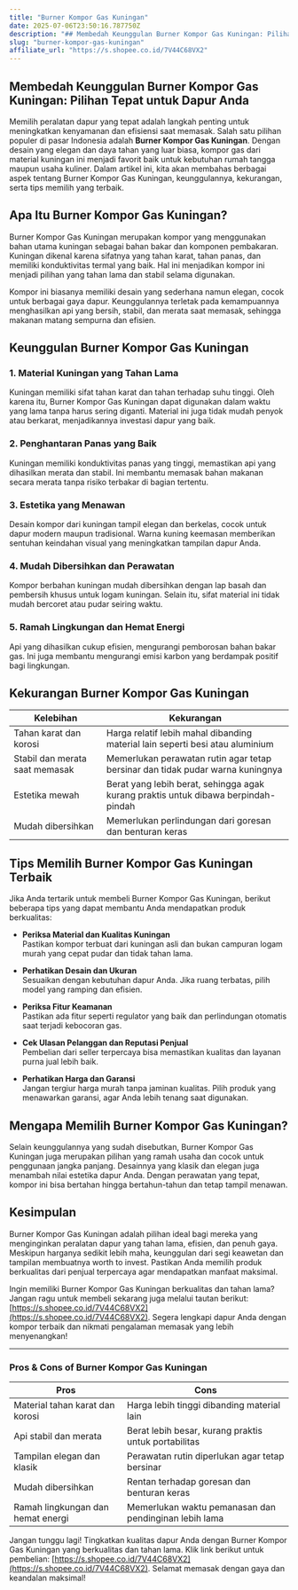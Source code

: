 ```yaml
---
title: "Burner Kompor Gas Kuningan"
date: 2025-07-06T23:50:16.787750Z
description: "## Membedah Keunggulan Burner Kompor Gas Kuningan: Pilihan Tepat untuk Dapur Anda..."
slug: "burner-kompor-gas-kuningan"
affiliate_url: "https://s.shopee.co.id/7V44C68VX2"
---
```

## Membedah Keunggulan Burner Kompor Gas Kuningan: Pilihan Tepat untuk Dapur Anda

Memilih peralatan dapur yang tepat adalah langkah penting untuk meningkatkan kenyamanan dan efisiensi saat memasak. Salah satu pilihan populer di pasar Indonesia adalah **Burner Kompor Gas Kuningan**. Dengan desain yang elegan dan daya tahan yang luar biasa, kompor gas dari material kuningan ini menjadi favorit baik untuk kebutuhan rumah tangga maupun usaha kuliner. Dalam artikel ini, kita akan membahas berbagai aspek tentang Burner Kompor Gas Kuningan, keunggulannya, kekurangan, serta tips memilih yang terbaik.

## Apa Itu Burner Kompor Gas Kuningan?

Burner Kompor Gas Kuningan merupakan kompor yang menggunakan bahan utama kuningan sebagai bahan bakar dan komponen pembakaran. Kuningan dikenal karena sifatnya yang tahan karat, tahan panas, dan memiliki konduktivitas termal yang baik. Hal ini menjadikan kompor ini menjadi pilihan yang tahan lama dan stabil selama digunakan.

Kompor ini biasanya memiliki desain yang sederhana namun elegan, cocok untuk berbagai gaya dapur. Keunggulannya terletak pada kemampuannya menghasilkan api yang bersih, stabil, dan merata saat memasak, sehingga makanan matang sempurna dan efisien.

## Keunggulan Burner Kompor Gas Kuningan

### 1. Material Kuningan yang Tahan Lama
Kuningan memiliki sifat tahan karat dan tahan terhadap suhu tinggi. Oleh karena itu, Burner Kompor Gas Kuningan dapat digunakan dalam waktu yang lama tanpa harus sering diganti. Material ini juga tidak mudah penyok atau berkarat, menjadikannya investasi dapur yang baik.

### 2. Penghantaran Panas yang Baik
Kuningan memiliki konduktivitas panas yang tinggi, memastikan api yang dihasilkan merata dan stabil. Ini membantu memasak bahan makanan secara merata tanpa risiko terbakar di bagian tertentu.

### 3. Estetika yang Menawan
Desain kompor dari kuningan tampil elegan dan berkelas, cocok untuk dapur modern maupun tradisional. Warna kuning keemasan memberikan sentuhan keindahan visual yang meningkatkan tampilan dapur Anda.

### 4. Mudah Dibersihkan dan Perawatan
Kompor berbahan kuningan mudah dibersihkan dengan lap basah dan pembersih khusus untuk logam kuningan. Selain itu, sifat material ini tidak mudah bercoret atau pudar seiring waktu.

### 5. Ramah Lingkungan dan Hemat Energi
Api yang dihasilkan cukup efisien, mengurangi pemborosan bahan bakar gas. Ini juga membantu mengurangi emisi karbon yang berdampak positif bagi lingkungan.

## Kekurangan Burner Kompor Gas Kuningan

| Kelebihan | Kekurangan |
|---|---|
| Tahan karat dan korosi | Harga relatif lebih mahal dibanding material lain seperti besi atau aluminium |
| Stabil dan merata saat memasak | Memerlukan perawatan rutin agar tetap bersinar dan tidak pudar warna kuningnya |
| Estetika mewah | Berat yang lebih berat, sehingga agak kurang praktis untuk dibawa berpindah-pindah |
| Mudah dibersihkan | Memerlukan perlindungan dari goresan dan benturan keras |

## Tips Memilih Burner Kompor Gas Kuningan Terbaik

Jika Anda tertarik untuk membeli Burner Kompor Gas Kuningan, berikut beberapa tips yang dapat membantu Anda mendapatkan produk berkualitas:

- **Periksa Material dan Kualitas Kuningan**  
Pastikan kompor terbuat dari kuningan asli dan bukan campuran logam murah yang cepat pudar dan tidak tahan lama.

- **Perhatikan Desain dan Ukuran**  
Sesuaikan dengan kebutuhan dapur Anda. Jika ruang terbatas, pilih model yang ramping dan efisien.

- **Periksa Fitur Keamanan**  
Pastikan ada fitur seperti regulator yang baik dan perlindungan otomatis saat terjadi kebocoran gas.

- **Cek Ulasan Pelanggan dan Reputasi Penjual**  
Pembelian dari seller terpercaya bisa memastikan kualitas dan layanan purna jual lebih baik.

- **Perhatikan Harga dan Garansi**  
Jangan tergiur harga murah tanpa jaminan kualitas. Pilih produk yang menawarkan garansi, agar Anda lebih tenang saat digunakan.

## Mengapa Memilih Burner Kompor Gas Kuningan?

Selain keunggulannya yang sudah disebutkan, Burner Kompor Gas Kuningan juga merupakan pilihan yang ramah usaha dan cocok untuk penggunaan jangka panjang. Desainnya yang klasik dan elegan juga menambah nilai estetika dapur Anda. Dengan perawatan yang tepat, kompor ini bisa bertahan hingga bertahun-tahun dan tetap tampil menawan.

## Kesimpulan

Burner Kompor Gas Kuningan adalah pilihan ideal bagi mereka yang menginginkan peralatan dapur yang tahan lama, efisien, dan penuh gaya. Meskipun harganya sedikit lebih maha, keunggulan dari segi keawetan dan tampilan membuatnya worth to invest. Pastikan Anda memilih produk berkualitas dari penjual terpercaya agar mendapatkan manfaat maksimal.

Ingin memiliki Burner Kompor Gas Kuningan berkualitas dan tahan lama? Jangan ragu untuk membeli sekarang juga melalui tautan berikut: [https://s.shopee.co.id/7V44C68VX2](https://s.shopee.co.id/7V44C68VX2). Segera lengkapi dapur Anda dengan kompor terbaik dan nikmati pengalaman memasak yang lebih menyenangkan!

---

### Pros & Cons of Burner Kompor Gas Kuningan

| **Pros** | **Cons** |
|---|---|
| Material tahan karat dan korosi | Harga lebih tinggi dibanding material lain |
| Api stabil dan merata | Berat lebih besar, kurang praktis untuk portabilitas |
| Tampilan elegan dan klasik | Perawatan rutin diperlukan agar tetap bersinar |
| Mudah dibersihkan | Rentan terhadap goresan dan benturan keras |
| Ramah lingkungan dan hemat energi | Memerlukan waktu pemanasan dan pendinginan lebih lama |

Jangan tunggu lagi! Tingkatkan kualitas dapur Anda dengan Burner Kompor Gas Kuningan yang berkualitas dan tahan lama. Klik link berikut untuk pembelian: [https://s.shopee.co.id/7V44C68VX2](https://s.shopee.co.id/7V44C68VX2). Selamat memasak dengan gaya dan keandalan maksimal!